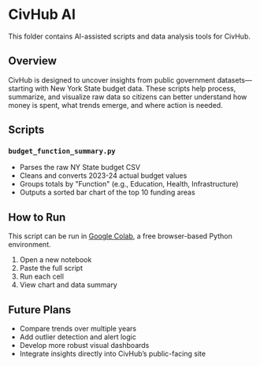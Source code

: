 # CivHub AI

This folder contains AI-assisted scripts and data analysis tools for CivHub.

## Overview

CivHub is designed to uncover insights from public government datasets—starting with New York State budget data. These scripts help process, summarize, and visualize raw data so citizens can better understand how money is spent, what trends emerge, and where action is needed.

## Scripts

### `budget_function_summary.py`
- Parses the raw NY State budget CSV
- Cleans and converts 2023-24 actual budget values
- Groups totals by "Function" (e.g., Education, Health, Infrastructure)
- Outputs a sorted bar chart of the top 10 funding areas

## How to Run
This script can be run in [Google Colab](https://colab.research.google.com/), a free browser-based Python environment.

1. Open a new notebook
2. Paste the full script
3. Run each cell
4. View chart and data summary

## Future Plans
- Compare trends over multiple years
- Add outlier detection and alert logic
- Develop more robust visual dashboards
- Integrate insights directly into CivHub’s public-facing site
